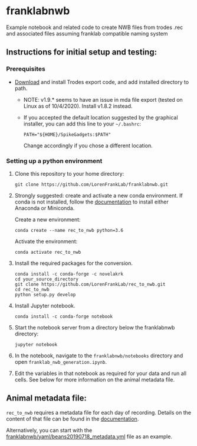 # franklabnwb

Example notebook and related code to create NWB files from trodes .rec and associated files assuming franklab
compatible naming system

## Instructions for initial setup and testing: 

### Prerequisites

- [Download](https://bitbucket.org/mkarlsso/trodes/downloads/) and install Trodes export code, and add installed directory to path.

    - NOTE: v1.9.* seems to have an issue in mda file export (tested on Linux as of 10/4/2020). Install v1.8.2 instead.

    - If you accepted the default location suggested by the graphical installer, you can add this line to your `~/.bashrc`:
        
        ```
        PATH="${HOME}/SpikeGadgets:$PATH"
        ```
        
        Change accordingly if you chose a different location.



### Setting up a python environment

1. Clone this repository to your home directory:
    
    ```
    git clone https://github.com/LorenFrankLab/franklabnwb.git
    ```

2. Strongly suggested: create and activate a new conda environment.
    If conda is not installed, follow the [documentation](https://docs.anaconda.com/anaconda/install/) to install either Anaconda or Miniconda.

    Create a new environment:
    
    ```
    conda create --name rec_to_nwb python=3.6
    ```
    
    Activate the environment:
    
    ```
    conda activate rec_to_nwb
    ```

3. Install the required packages for the conversion.

    ```
    conda install -c conda-forge -c novelakrk 
    cd your_source_directory
    git clone https://github.com/LorenFrankLab/rec_to_nwb.git
    cd rec_to_nwb
    python setup.py develop
    ```

4.  Install Jupyter notebook.

    ```
    conda install -c conda-forge notebook
    ```
   
   <!---
   You can alternatively do
   `pip install jupyter notebook`,
   but it is recommended to use `conda install` as much as possible when using a conda environment.
   --->

5. Start the notebook server from a directory below the franklabnwb directory:

    ```
    jupyter notebook
    ```

6. In the notebook, navigate to the `franklabnwb/notebooks` directory and open
    `franklab_nwb_generation.ipynb`.

7. Edit the variables in that notebook as required for your data and run all cells. See below for more
information on the animal metadata file.


## Animal metadata file:

`rec_to_nwb` requires a metadata file for each day of recording. Details on the content of that file can
be found in the
[documentation](https://novelaneuro.github.io/rec_to_nwb-docs/README.html#how-to-use-it).

Alternatively, you can start with the [franklabnwb/yaml/beans20190718_metadata.yml](yaml/beans20190718_metadata.yml) file as an example.
